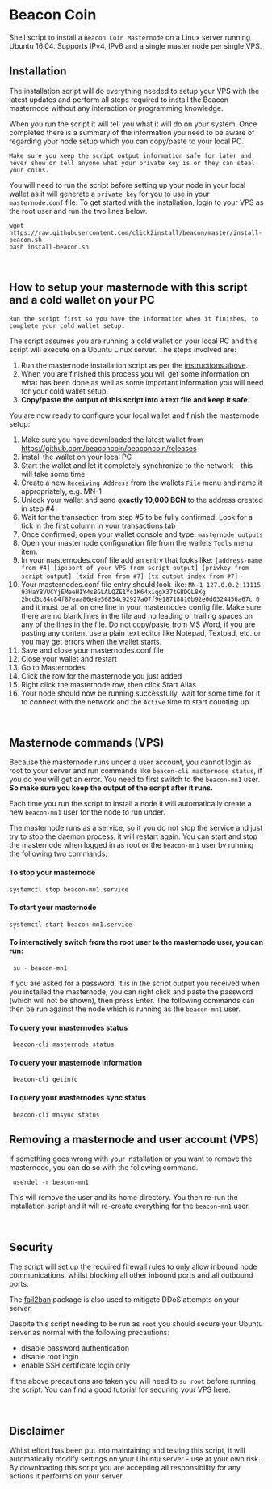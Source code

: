 # Beacon Coin

Shell script to install a `Beacon Coin Masternode` on a Linux server running Ubuntu 16.04. 
Supports IPv4, IPv6 and a single master node per single VPS.

## Installation

The installation script will do everything needed to setup your VPS with the latest updates and perform all steps required to install the Beacon masternode without any interaction or programming knowledge. 

When you run the script it will tell you what it will do on your system. Once completed there is a summary of the information you need to be aware of regarding your node setup which you can copy/paste to your local PC. 
```
Make sure you keep the script output information safe for later and never show or tell anyone what your private key is or they can steal your coins.
```

You will need to run the script before setting up your node in your local wallet as it will generate a `private key` for you to use in your `masternode.conf` file.
To get started with the installation, login to your VPS as the root user and run the two lines below.

```
wget https://raw.githubusercontent.com/click2install/beacon/master/install-beacon.sh
bash install-beacon.sh
```

&nbsp;

## How to setup your masternode with this script and a cold wallet on your PC
```
Run the script first so you have the information when it finishes, to complete your cold wallet setup.
```
The script assumes you are running a cold wallet on your local PC and this script will execute on a Ubuntu Linux server. The steps involved are:

 1. Run the masternode installation script as per the [instructions above](https://github.com/click2install/beacon#installation).
 2. When you are finished this process you will get some information on what has been done as well as some important information you will need for your cold wallet setup.
 3. **Copy/paste the output of this script into a text file and keep it safe.**

You are now ready to configure your local wallet and finish the masternode setup:

 1. Make sure you have downloaded the latest wallet from https://github.com/beaconcoin/beaconcoin/releases
 2. Install the wallet on your local PC
 3. Start the wallet and let it completely synchronize to the network - this will take some time
 4. Create a new `Receiving Address` from the wallets `File` menu and name it appropriately, e.g. MN-1
 5. Unlock your wallet and send **exactly 10,000 BCN** to the address created in step #4
 6. Wait for the transaction from step #5 to be fully confirmed. Look for a tick in the first column in your transactions tab
 7. Once confirmed, open your wallet console and type: `masternode outputs`
 8. Open your masternode configuration file from the wallets `Tools` menu item.
 9. In your masternodes.conf file add an entry that looks like: `[address-name from #4] [ip:port of your VPS from script output] [privkey from script output] [txid from from #7] [tx output index from #7]` - 
 10. Your masternodes.conf file entry should look like: `MN-1 127.0.0.2:11115 93HaYBVUCYjEMeeH1Y4sBGLALQZE1Yc1K64xiqgX37tGBDQL8Xg 2bcd3c84c84f87eaa86e4e56834c92927a07f9e18718810b92e0d0324456a67c 0` and it must be all on one line in your masternodes config file. Make sure there are no blank lines in the file and no leading or trailing spaces on any of the lines in the file. Do not copy/paste from MS Word, if you are pasting any content use a plain text editor like Notepad, Textpad, etc. or you may get errors when the wallet starts.
 11. Save and close your masternodes.conf file
 12. Close your wallet and restart
 13. Go to Masternodes
 14. Click the row for the masternode you just added
 15. Right click the masternode row, then click Start Alias
 16. Your node should now be running successfully, wait for some time for it to connect with the network and the `Active` time to start counting up.


&nbsp;

## Masternode commands (VPS)
Because the masternode runs under a user account, you cannot login as root to your server and run commands like `beacon-cli masternode status`, if you do you will get an error. You need to first switch to the `beacon-mn1` user. **So make sure you keep the output of the script after it runs.**

Each time you run the script to install a node it will automatically create a new `beacon-mn1` user for the node to run under. 

The masternode runs as a service, so if you do not stop the service and just try to stop the daemon process, it will restart again. You can start and stop the masternode when logged in as root or the `beacon-mn1` user by running the following two commands:

#### To stop your masternode 
```
systemctl stop beacon-mn1.service
```

#### To start your masternode 
```
systemctl start beacon-mn1.service
```

#### To interactively switch from the root user to the masternode user, you can run:
```
 su - beacon-mn1
```
If you are asked for a password, it is in the script output you received when you installed the masternode, you can right click and paste the password (which will not be shown), then press Enter.
The following commands can then be run against the node which is running as the `beacon-mn1` user.

#### To query your masternodes status
```
 beacon-cli masternode status 
```

#### To query your masternode information
```
 beacon-cli getinfo
```

#### To query your masternodes sync status
```
 beacon-cli mnsync status
```

## Removing a masternode and user account (VPS)
If something goes wrong with your installation or you want to remove the masternode, you can do so with the following command.
```
 userdel -r beacon-mn1
```
This will remove the user and its home directory. You then re-run the installation script and it will re-create everything for the `beacon-mn1` user.

&nbsp;

## Security
The script will set up the required firewall rules to only allow inbound node communications, whilst blocking all other inbound ports and all outbound ports.

The [fail2ban](https://www.fail2ban.org/wiki/index.php/Main_Page) package is also used to mitigate DDoS attempts on your server.

Despite this script needing to be run as `root` you should secure your Ubuntu server as normal with the following precautions:

 - disable password authentication
 - disable root login
 - enable SSH certificate login only

If the above precautions are taken you will need to `su root` before running the script. You can find a good tutorial for securing your VPS [here](https://www.digitalocean.com/community/tutorials/initial-server-setup-with-ubuntu-16-04).

&nbsp;

## Disclaimer
Whilst effort has been put into maintaining and testing this script, it will automatically modify settings on your Ubuntu server - use at your own risk. By downloading this script you are accepting all responsibility for any actions it performs on your server.

&nbsp;







